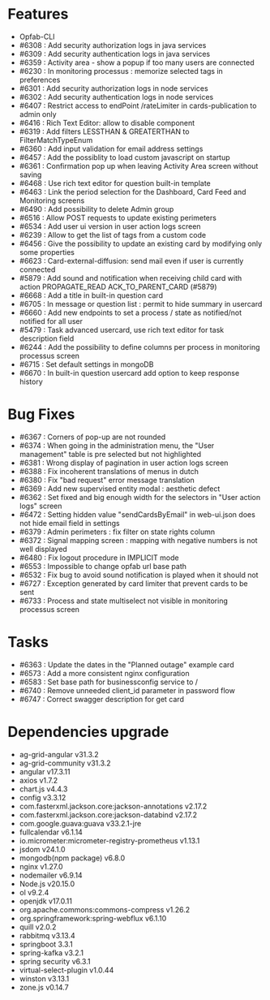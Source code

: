 
# Features
- Opfab-CLI 
- #6308 : Add security authorization logs in java services
- #6309 : Add security authentication logs in java services
- #6359 : Activity area - show a popup if too many users are connected
- #6230 : In monitoring processus : memorize selected tags in preferences
- #6301 : Add security authorization logs in node services
- #6302 : Add security authentication logs in node services
- #6407 : Restrict access to endPoint /rateLimiter in cards-publication to admin only
- #6416 : Rich Text Editor: allow to disable component
- #6319 : Add filters LESSTHAN & GREATERTHAN to FilterMatchTypeEnum
- #6360 : Add input validation for email address settings
- #6457 : Add the possiblity to load custom javascript on startup
- #6361 : Confirmation pop up when leaving Activity Area screen without saving
- #6468 : Use rich text editor for question built-in template
- #6463 : Link the period selection for the Dashboard, Card Feed and Monitoring screens
- #6490 : Add possibility to delete Admin group
- #6516 : Allow POST requests to update existing perimeters
- #6534 : Add user ui version in user action logs screen
- #6239 : Allow to get the list of tags from a custom code
- #6456 : Give the possibility to update an existing card by modifying only some properties
- #6623 : Card-external-diffusion: send mail even if user is currently connected
- #5879 : Add sound and notification when receiving child card with action PROPAGATE_READ ACK_TO_PARENT_CARD (#5879)
- #6668 : Add a title in built-in question card
- #6705 : In message or question list : permit to hide summary in usercard
- #6660 : Add new endpoints to set a process / state as notified/not notified for all user
- #5479 : Task advanced usercard, use rich text editor for task description field
- #6244 : Add the possibility to define columns per process in monitoring processus screen
- #6715 : Set default settings in mongoDB
- #6670 : In built-in question usercard add option to keep response history


# Bug Fixes

- #6367 : Corners of pop-up are not rounded
- #6374 : When going in the administration menu, the "User management" table is pre selected but not highlighted
- #6381 : Wrong display of pagination in user action logs screen
- #6388 : Fix incoherent translations of menus in dutch
- #6380 : Fix "bad request" error message translation
- #6369 : Add new supervised entity modal : aesthetic defect
- #6362 : Set fixed and big enough width for the selectors in "User action logs" screen
- #6472 : Setting hidden value "sendCardsByEmail" in web-ui.json does not hide email field in settings
- #6379 : Admin perimeters : fix filter on state rights column
- #6372 : Signal mapping screen : mapping with negative numbers is not well displayed
- #6480 : Fix logout procedure in IMPLICIT mode
- #6553 : Impossible to change opfab url base path
- #6532 : Fix bug to avoid sound notification is played when it should not
- #6727 : Exception generated by card limiter that prevent cards to be sent
- #6733 : Process and state multiselect not visible in monitoring processus screen

# Tasks

- #6363 : Update the dates in the "Planned outage" example card
- #6573 : Add a more consistent nginx configuration
- #6583 : Set base path for businessconfig service to /
- #6740 : Remove unneeded client_id parameter in password flow
- #6747 : Correct swagger description for get card

# Dependencies upgrade

- ag-grid-angular v31.3.2
- ag-grid-community v31.3.2
- angular v17.3.11
- axios v1.7.2
- chart.js v4.4.3
- config v3.3.12
- com.fasterxml.jackson.core:jackson-annotations v2.17.2
- com.fasterxml.jackson.core:jackson-databind v2.17.2
- com.google.guava:guava v33.2.1-jre
- fullcalendar v6.1.14
- io.micrometer:micrometer-registry-prometheus v1.13.1
- jsdom v24.1.0 
- mongodb(npm package) v6.8.0
- nginx v1.27.0
- nodemailer v6.9.14
- Node.js v20.15.0
- ol v9.2.4
- openjdk v17.0.11
- org.apache.commons:commons-compress v1.26.2
- org.springframework:spring-webflux v6.1.10
- quill v2.0.2
- rabbitmq v3.13.4
- springboot 3.3.1
- spring-kafka v3.2.1
- spring security v6.3.1
- virtual-select-plugin v1.0.44
- winston v3.13.1 
- zone.js v0.14.7


